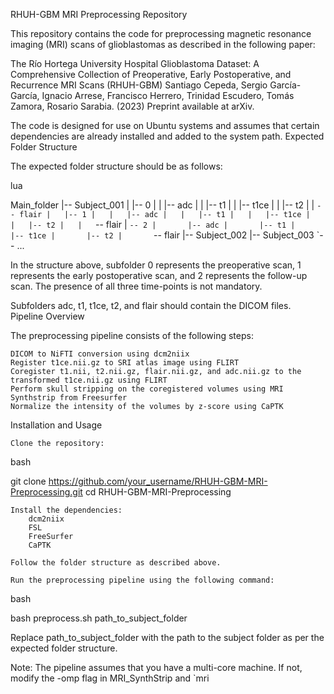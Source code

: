 RHUH-GBM MRI Preprocessing Repository

This repository contains the code for preprocessing magnetic resonance imaging (MRI) scans of glioblastomas as described in the following paper:

The Río Hortega University Hospital Glioblastoma Dataset: A Comprehensive Collection of Preoperative, Early Postoperative, and Recurrence MRI Scans (RHUH-GBM)
Santiago Cepeda, Sergio García-García, Ignacio Arrese, Francisco Herrero, Trinidad Escudero, Tomás Zamora, Rosario Sarabia. (2023)
Preprint available at arXiv.

The code is designed for use on Ubuntu systems and assumes that certain dependencies are already installed and added to the system path.
Expected Folder Structure

The expected folder structure should be as follows:

lua

Main_folder
|-- Subject_001
|   |-- 0
|   |   |-- adc
|   |   |-- t1
|   |   |-- t1ce
|   |   |-- t2
|   |   `-- flair
|   |-- 1
|   |   |-- adc
|   |   |-- t1
|   |   |-- t1ce
|   |   |-- t2
|   |   `-- flair
|   `-- 2
|       |-- adc
|       |-- t1
|       |-- t1ce
|       |-- t2
|       `-- flair
|-- Subject_002
|-- Subject_003
`-- ...

In the structure above, subfolder 0 represents the preoperative scan, 1 represents the early postoperative scan, and 2 represents the follow-up scan. The presence of all three time-points is not mandatory.

Subfolders adc, t1, t1ce, t2, and flair should contain the DICOM files.
Pipeline Overview

The preprocessing pipeline consists of the following steps:

    DICOM to NiFTI conversion using dcm2niix
    Register t1ce.nii.gz to SRI atlas image using FLIRT
    Coregister t1.nii, t2.nii.gz, flair.nii.gz, and adc.nii.gz to the transformed t1ce.nii.gz using FLIRT
    Perform skull stripping on the coregistered volumes using MRI Synthstrip from Freesurfer
    Normalize the intensity of the volumes by z-score using CaPTK

Installation and Usage

    Clone the repository:

bash

git clone https://github.com/your_username/RHUH-GBM-MRI-Preprocessing.git
cd RHUH-GBM-MRI-Preprocessing

    Install the dependencies:
        dcm2niix
        FSL
        FreeSurfer
        CaPTK

    Follow the folder structure as described above.

    Run the preprocessing pipeline using the following command:

bash

bash preprocess.sh path_to_subject_folder

Replace path_to_subject_folder with the path to the subject folder as per the expected folder structure.

Note: The pipeline assumes that you have a multi-core machine. If not, modify the -omp flag in MRI_SynthStrip and `mri
